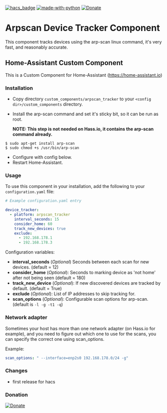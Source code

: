 [![hacs_badge](https://img.shields.io/badge/HACS-Custom-orange.svg)](https://github.com/custom-components/hacs)  [![made-with-python](https://img.shields.io/badge/Made%20with-Python-1f425f.svg)](https://www.python.org/) [![Donate](https://img.shields.io/badge/Donate-PayPal-green.svg)](https://www.paypal.me/cyberjunkynl/)

# Arpscan Device Tracker Component
This component tracks devices using the arp-scan linux command, it's very fast, and reasonably accurate.

## Home-Assistant Custom Component
This is a Custom Component for Home-Assistant (https://home-assistant.io)

### Installation

- Copy directory `custom_components/arpscan_tracker` to your `<config dir>/custom_components` directory.
- Install the arp-scan command and set it's sticky bit, so it can be run as root.

  **NOTE: This step is not needed on Hass.io, it contains the arp-scan command already.**
```
$ sudo apt-get install arp-scan
$ sudo chmod +s /usr/bin/arp-scan
```
- Configure with config below.
- Restart Home-Assistant.

### Usage
To use this component in your installation, add the following to your `configuration.yaml` file:

```yaml
# Example configuration.yaml entry

device_tracker:
  - platform: arpscan_tracker
    interval_seconds: 15
    consider_home: 60
    track_new_devices: true
    exclude:
      - 192.168.178.1
      - 192.168.178.3
```

Configuration variables:

- **interval_seconds** (*Optional*) Seconds between each scan for new devices. (default = 12)
- **consider_home** (*Optional*): Seconds to marking device as 'not home' after not being seen (default = 180)
- **track_new_device** (*Optional*): If new discovered devices are tracked by default. (default = True)
- **exclude** (*Optional*): List of IP addresses to skip tracking for.
- **scan_options** (*Optional*): Configurable scan options for arp-scan. (default is `-l -g -t1 -q`)

### Network adapter
Sometimes your host has more than one network adapter (on Hass.io for example),
and you need to figure out which one to use for the scans, you can specify the correct one using scan_options.

Example:
```yaml
scan_options: " --interface=enp2s0 192.168.178.0/24 -g"
```

### Changes
* first release for hacs

### Donation
[![Donate](https://img.shields.io/badge/Donate-PayPal-green.svg)](https://www.paypal.me/cyberjunkynl/)

